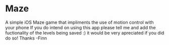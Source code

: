 # Maze
A simple iOS Maze game that impliments the use of motion control with your phone
If you do intend on using this app please tell me and add the fuctionality of the levels being saved :) it would be very apreciated if you did do so! Thanks -Finn
